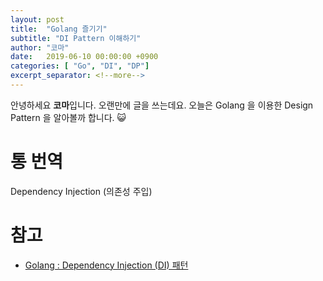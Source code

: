```yaml
---
layout: post
title:  "Golang 즐기기"
subtitle: "DI Pattern 이해하기"
author: "코마"
date:   2019-06-10 00:00:00 +0900
categories: [ "Go", "DI", "DP"]
excerpt_separator: <!--more-->
---
```


안녕하세요 **코마**입니다. 오랜만에 글을 쓰는데요. 오늘은 Golang 을 이용한 Design Pattern 을 알아볼까 합니다. 😺

<!--more-->

# 통 번역

Dependency Injection (의존성 주입) 


# 참고

- [Golang : Dependency Injection (DI) 패턴](https://blog.drewolson.org/dependency-injection-in-go)



